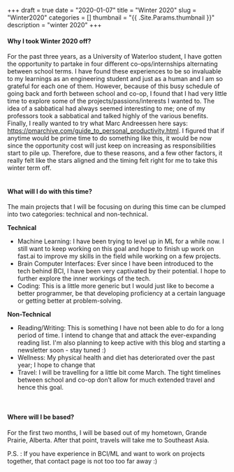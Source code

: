 +++ 
draft = true
date = "2020-01-07"
title = "Winter 2020"
slug = "Winter2020" 
categories = []
thumbnail = "{{ .Site.Params.thumbnail }}"
description = "winter 2020"
+++
&nbsp;

<!-- <em>Why I took Winter 2020 off?</em> -->
#### Why I took Winter 2020 off?


For the past three years, as a University of Waterloo student, I have gotten the opportunity to partake in four different co-ops/internships alternating between school terms. I have found these experiences to be so invaluable to my learnings as an engineering student and just as a human and I am so grateful for each one of them. However, because of this busy schedule of going back and forth between school and co-op, I found that I had very little time to explore some of the projects/passions/interests I wanted to. The idea of a sabbatical had always seemed interesting to me; one of my professors took a sabbatical and talked highly of the various benefits. Finally, I really wanted to try what Marc Andreessen here says: https://pmarchive.com/guide_to_personal_productivity.html.  I figured that if anytime would be prime time to do something like this, it would be now since the opportunity cost will just keep on increasing as responsibilities start to pile up. Therefore, due to these reasons, and a few other factors, it really felt like the stars aligned and the timing felt right for me to take this winter term off.  
&nbsp;


#### What will I do with this time? 


The main projects that I will be focusing on during this time can be clumped into two categories: technical and non-technical. 

<strong> Technical </strong>

* Machine Learning: I have been trying to level up in ML for a while now. I still want to keep working on this goal and hope to finish up work on fast.ai to improve my skills in the field while working on a few projects. 
* Brain Computer Interfaces: Ever since I have been introduced to the tech behind BCI, I have been very captivated by their potential. I hope to further explore the inner workings of the tech. 
* Coding: This is a little more generic but I would just like to become a better programmer, be that developing proficiency at a certain language or getting better at problem-solving. 

<strong> Non-Technical </strong>

* Reading/Writing: This is something I have not been able to do for a long period of time. I intend to change that and attack the ever-expanding reading list. I'm also planning to keep active with this blog and starting a newsletter soon - stay tuned :)
* Wellness: My physical health and diet has deteriorated over the past year; I hope to change that
* Travel: I will be travelling for a little bit come March. The tight timelines between school and co-op don’t allow for much extended travel and hence this goal. 

&nbsp;

#### Where will I be based? 


For the first two months, I will be based out of my hometown, Grande Prairie, Alberta. After that point, travels will take me to Southeast Asia. 


P.S. : If you have experience in BCI/ML and want to work on projects together, that contact page is not too too far away :)